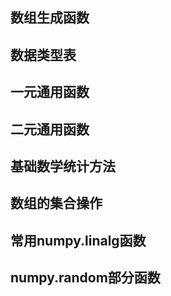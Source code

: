 ## 数组生成函数

## 数据类型表

## 一元通用函数

## 二元通用函数

## 基础数学统计方法

## 数组的集合操作

## 常用numpy.linalg函数

## numpy.random部分函数
